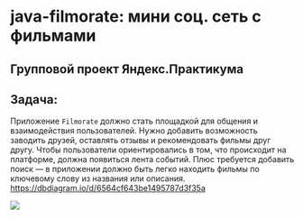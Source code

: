 # java-filmorate: мини соц. сеть с фильмами
## Групповой проект Яндекс.Практикума
## Задача:
Приложение `Filmorate` должно стать площадкой для общения и взаимодействия пользователей.
Нужно добавить возможность заводить друзей, оставлять отзывы и рекомендовать фильмы друг другу.
Чтобы пользователи ориентировались в том, что происходит на платформе, должна появиться лента событий.
Плюс требуется добавить поиск — в приложении должно быть легко находить фильмы по ключевому слову из
названия или описания.
https://dbdiagram.io/d/6564cf643be1495787d3f35a

![](src/main/resources/DB.png)
